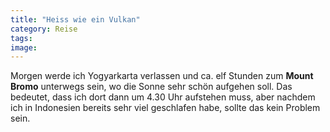 ```yaml
---
title: "Heiss wie ein Vulkan"
category: Reise
tags: 
image: 
---
```


Morgen werde ich Yogyarkarta verlassen und ca. elf Stunden zum **Mount Bromo** unterwegs sein, wo die Sonne sehr schön aufgehen soll. Das bedeutet, dass ich dort dann um 4.30 Uhr aufstehen muss, aber nachdem ich in Indonesien bereits sehr viel geschlafen habe, sollte das kein Problem sein.